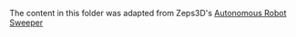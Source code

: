 The content in this folder was adapted from Zeps3D's [Autonomous Robot Sweeper](https://www.fab.com/listings/3432d3ff-0537-47fe-8b7c-d5b24ba50f0b)
